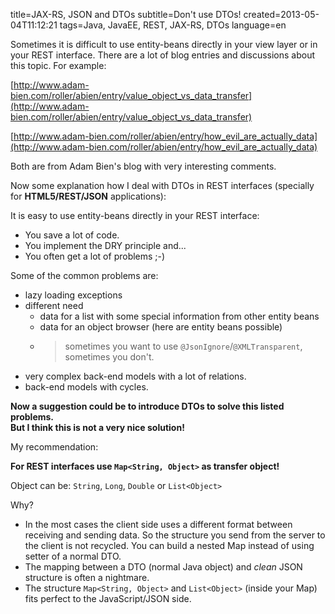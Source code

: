 title=JAX-RS, JSON and DTOs
subtitle=Don't use DTOs!
created=2013-05-04T11:12:21
tags=Java, JavaEE, REST, JAX-RS, DTOs
language=en

Sometimes it is difficult to use entity-beans directly in your view layer or in your REST interface. There are a lot of blog entries and discussions about this topic. For example:

[http://www.adam-bien.com/roller/abien/entry/value_object_vs_data_transfer](http://www.adam-bien.com/roller/abien/entry/value_object_vs_data_transfer)

[http://www.adam-bien.com/roller/abien/entry/how_evil_are_actually_data](http://www.adam-bien.com/roller/abien/entry/how_evil_are_actually_data)

Both are from Adam Bien's blog with very interesting comments.

Now some explanation how I deal with DTOs in REST interfaces (specially for **HTML5/REST/JSON** applications):

It is easy to use entity-beans directly in your REST interface:

* You save a lot of code.
* You implement the DRY principle and... 
* You often get a lot of problems ;-)

Some of the common problems are:

* lazy loading exceptions
* different need
	* data for a list with some special information from other entity beans
	* data for an object browser (here are entity beans possible)
	* > sometimes you want to use `@JsonIgnore`/`@XMLTransparent`, sometimes you don't.
* very complex back-end models with a lot of relations.
* back-end models with cycles.

**Now a suggestion could be to introduce DTOs to solve this listed problems.  
But I think this is not a very nice solution!**

My recommendation:

**For REST interfaces use `Map<String, Object>` as transfer object!**

Object can be: `String`, `Long`, `Double` or `List<Object>`

Why?

* In the most cases the client side uses a different format between receiving and sending data. So the structure you send from the server to the client is  not recycled. You can build a nested Map instead of using setter of a normal DTO.
* The mapping between a DTO (normal Java object) and *clean* JSON structure is often a nightmare.
* The structure `Map<String, Object>` and `List<Object>` (inside your Map) fits perfect to the JavaScript/JSON side.  